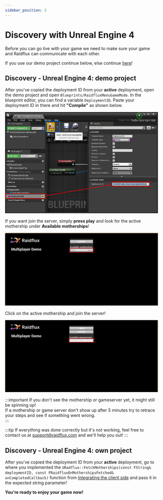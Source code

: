 ```yaml
---
sidebar_position: 3
---
```


# Discovery with Unreal Engine 4

Before you can go live with your game we need to make sure your game and Raidflux can communicate with each other.  

If you use our demo project continue below, else continue [here](#discovery---unreal-engine-4-own-project)!


## Discovery - Unreal Engine 4: demo project

After you've copied the deployment ID from your **active** deployment, open the demo project and open ```Blueprints/RaidfluxMenuGameMode```. In the blueprint editor,  you can find a variable ```DeploymentID```. Paste your deployment ID in there and hit **"Compile"** as shown below.

![Deployment ID UE4](./assets/deployment-id-ue4.png)

If you want join the server, simply **press play** and look for the active mothership under **Available motherships**!  

![Available motherships](./assets/available-motherships-ue4.png)

Click on the active mothership and join the server!

![Available gameservers](./assets/available-gameservers-ue4.png)

:::important
If you don't see the mothership or gameserver yet, it might still be spinning up!  
If a mothership or game server don't show up after 5 minutes try to retrace your steps and see if something went wrong.   
:::

:::tip
If everything was done correctly but it's not working, feel free to contact us at support@raidflux.com and we'll help you out!
:::


## Discovery - Unreal Engine 4: own project

After you've copied the deployment ID from your **active** deployment, go to where you implemented the `URadflux::FetchMotherships(const FString& deploymentID, const FRaidfluxOnMothershipsFetched& onCompletedCallback)` function from [Integrating the client side](../unreal-engine-plugin/integrate/ue-client-side) and pass it in the expected string parameter!

**You're ready to enjoy your game now!**
